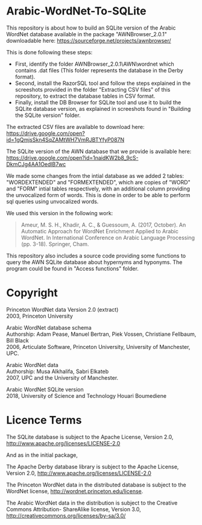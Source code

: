 # Arabic-WordNet-To-SQLite
This repository is about how to build an SQLite version of the Arabic WordNet database available in the package "AWNBrowser_2.0.1" downloadable here: https://sourceforge.net/projects/awnbrowser/

This is done following these steps:
* First, identify the folder AWNBrowser_2.0.1\AWN\wordnet which contains .dat files (This folder represents the database in the Derby format).
* Second, install the RazorSQL tool and follow the steps explained in the screeshots provided in the folder "Extracting CSV files" of this repository, to extract the database tables in CSV format.
* Finally, install the DB Browser for SQLite tool and use it to build the SQLite database version, as explained in screeshots found in "Building the SQLite version" folder.

The extracted CSV files are available to download here: 
https://drive.google.com/open?id=1gQmjsSkn4SqZAMtWH7VmRJBTYfyP087N

The SQLite version of the AWN database that we provide is available here: 
https://drive.google.com/open?id=1naidKW2b8_9cS-DkmCJg4AA1OedlB7wc

We made some changes from the intial database as we added 2 tables: "WORDEXTENDED" and "FORMEXTENDED", which are copies of "WORD" and "FORM" intial tables respectively, with an additional column providing the unvocalized form of words. This is done in order to be able to perform sql queries using unvocalized words. 

We used this version in the following work:  
> Ameur, M. S. H., Khadir, A. C., & Guessoum, A. (2017, October). An Automatic Approach for WordNet Enrichment Applied to Arabic WordNet. In International Conference on Arabic Language Processing (pp. 3-18). Springer, Cham.

This repository also includes a source code providing some functions to query the AWN SQLite database about hypernyms and hyponyms. The program could be found in "Access functions" folder.

# Copyright

Princeton WordNet data Version 2.0 (extract)  
2003, Princeton University

Arabic WordNet database schema    
Authorship: Adam Pease, Manuel Bertran, Piek Vossen, Christiane Fellbaum, Bill Black  
2006, Articulate Software, Princeton University, University of Manchester, UPC.

Arabic WordNet data  
Authorship: Musa Alkhalifa, Sabri Elkateb   
2007, UPC and the University of Manchester.

Arabic WordNet SQLite version  
2018, University of Science and Technology Houari Boumediene  

# Licence Terms

The SQLite database is subject to the Apache
License, Version 2.0, http://www.apache.org/licenses/LICENSE-2.0

And as in the initial package,

The Apache Derby database library is subject to the Apache
License, Version 2.0, http://www.apache.org/licenses/LICENSE-2.0

The Princeton WordNet data in the distributed database is subject to the WordNet license,
http://wordnet.princeton.edu/license.

The Arabic WordNet data in the distribution is subject to the Creative Commons Attribution-
ShareAlike license, Version 3.0, http://creativecommons.org/licenses/by-sa/3.0/


